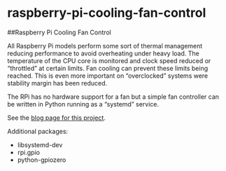 # raspberry-pi-cooling-fan-control

##Raspberry Pi Cooling Fan Control

All Raspberry Pi models perform some sort of thermal management reducing performance to avoid overheating under heavy load. The temperature of the CPU core is monitored and clock speed reduced or “throttled” at certain limits. Fan cooling can prevent these limits being reached. This is even more important on “overclocked” systems were stability margin has been reduced. 

The RPi has no hardware support for a fan but a simple fan controller can be written in Python running as a “systemd” service.

See the [blog page for this project](https://hobbylad.wordpress.com/2021/07/24/raspberry-pi-cooling-fan-control/). 

Additional packages: 
* libsystemd-dev
* rpi.gpio
* python-gpiozero